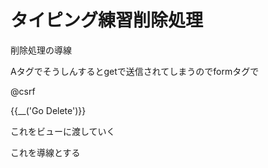 # タイピング練習削除処理


削除処理の導線


Aタグでそうしんするとgetで送信されてしまうのでformタグで



@csrf

{{__('Go Delete')}}






これをビューに渡していく



これを導線とする